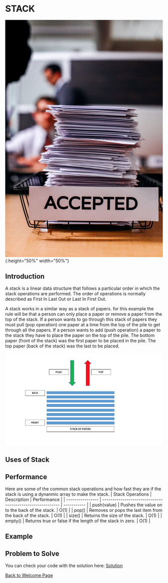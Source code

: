# STACK
![stack_of_papers](stackofpapers.jpg){:height="50%" width="50%"}


## Introduction
A stack is a linear data structure that follows a particular order in which the stack operations are performed. The order of operations is normally described as First In Last Out or Last In First Out. 

A stack works in a similar way as a stack of papers. for this example the rule will be that a person can only place a paper or remove a paper from the top of the stack. If a person wants to go through this stack of papers they must pull (pop operation) one paper at a time from the top of the pile to get through all the papers. If a person wants to add (push operation) a paper to the stack they have to place the paper on the top of the pile. The bottom paper (front of the stack) was the first paper to be placed in the pile. The top paper (back of the stack) was the last to be placed.

![stack_operations](stackpoppush.png)

## Uses of Stack

## Performance
Here are some of the common stack operations and how fast they are if the stack is using a dynanmic array to make the stack.
| Stack Operations | Description                                               | Performance |
| ---------------- | --------------------------------------------------------- | ----------- |
| push(value)      | Pushes the value on to the back of the stack.             | O(1)        |
| pop()            | Removes or pops the last item from the back of the stack. | O(1)        |
| size()           | Returns the size of the stack.                            | O(1)        |
| empty()          | Returns true or false if the length of the stack in zero. | O(1)        |
## Example

## Problem to Solve

You can check your code with the solution here: [Solution](stack_solution.py)



[Back to Welcome Page](welcome.md)

